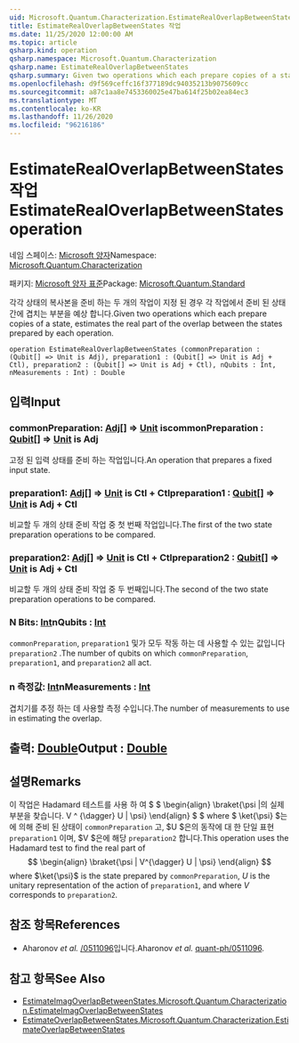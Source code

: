 ```yaml
---
uid: Microsoft.Quantum.Characterization.EstimateRealOverlapBetweenStates
title: EstimateRealOverlapBetweenStates 작업
ms.date: 11/25/2020 12:00:00 AM
ms.topic: article
qsharp.kind: operation
qsharp.namespace: Microsoft.Quantum.Characterization
qsharp.name: EstimateRealOverlapBetweenStates
qsharp.summary: Given two operations which each prepare copies of a state, estimates the real part of the overlap between the states prepared by each operation.
ms.openlocfilehash: d9f569ceffc16f377189dc94035213b9075609cc
ms.sourcegitcommit: a87c1aa8e7453360025e47ba614f25b02ea84ec3
ms.translationtype: MT
ms.contentlocale: ko-KR
ms.lasthandoff: 11/26/2020
ms.locfileid: "96216186"
---
```

# <a name="estimaterealoverlapbetweenstates-operation"></a><span data-ttu-id="c1251-102">EstimateRealOverlapBetweenStates 작업</span><span class="sxs-lookup"><span data-stu-id="c1251-102">EstimateRealOverlapBetweenStates operation</span></span>

<span data-ttu-id="c1251-103">네임 스페이스: [Microsoft 양자](xref:Microsoft.Quantum.Characterization)</span><span class="sxs-lookup"><span data-stu-id="c1251-103">Namespace: [Microsoft.Quantum.Characterization](xref:Microsoft.Quantum.Characterization)</span></span>

<span data-ttu-id="c1251-104">패키지: [Microsoft 양자 표준](https://nuget.org/packages/Microsoft.Quantum.Standard)</span><span class="sxs-lookup"><span data-stu-id="c1251-104">Package: [Microsoft.Quantum.Standard](https://nuget.org/packages/Microsoft.Quantum.Standard)</span></span>


<span data-ttu-id="c1251-105">각각 상태의 복사본을 준비 하는 두 개의 작업이 지정 된 경우 각 작업에서 준비 된 상태 간에 겹치는 부분을 예상 합니다.</span><span class="sxs-lookup"><span data-stu-id="c1251-105">Given two operations which each prepare copies of a state, estimates the real part of the overlap between the states prepared by each operation.</span></span>

```qsharp
operation EstimateRealOverlapBetweenStates (commonPreparation : (Qubit[] => Unit is Adj), preparation1 : (Qubit[] => Unit is Adj + Ctl), preparation2 : (Qubit[] => Unit is Adj + Ctl), nQubits : Int, nMeasurements : Int) : Double
```


## <a name="input"></a><span data-ttu-id="c1251-106">입력</span><span class="sxs-lookup"><span data-stu-id="c1251-106">Input</span></span>

### <a name="commonpreparation--qubit--unit--is-adj"></a><span data-ttu-id="c1251-107">commonPreparation: [Adj](xref:microsoft.quantum.lang-ref.qubit)[] => [Unit](xref:microsoft.quantum.lang-ref.unit)  is</span><span class="sxs-lookup"><span data-stu-id="c1251-107">commonPreparation : [Qubit](xref:microsoft.quantum.lang-ref.qubit)[] => [Unit](xref:microsoft.quantum.lang-ref.unit)  is Adj</span></span>

<span data-ttu-id="c1251-108">고정 된 입력 상태를 준비 하는 작업입니다.</span><span class="sxs-lookup"><span data-stu-id="c1251-108">An operation that prepares a fixed input state.</span></span>


### <a name="preparation1--qubit--unit--is-adj--ctl"></a><span data-ttu-id="c1251-109">preparation1: [Adj](xref:microsoft.quantum.lang-ref.qubit)[] => [Unit](xref:microsoft.quantum.lang-ref.unit)  is Ctl + Ctl</span><span class="sxs-lookup"><span data-stu-id="c1251-109">preparation1 : [Qubit](xref:microsoft.quantum.lang-ref.qubit)[] => [Unit](xref:microsoft.quantum.lang-ref.unit)  is Adj + Ctl</span></span>

<span data-ttu-id="c1251-110">비교할 두 개의 상태 준비 작업 중 첫 번째 작업입니다.</span><span class="sxs-lookup"><span data-stu-id="c1251-110">The first of the two state preparation operations to be compared.</span></span>


### <a name="preparation2--qubit--unit--is-adj--ctl"></a><span data-ttu-id="c1251-111">preparation2: [Adj](xref:microsoft.quantum.lang-ref.qubit)[] => [Unit](xref:microsoft.quantum.lang-ref.unit)  is Ctl + Ctl</span><span class="sxs-lookup"><span data-stu-id="c1251-111">preparation2 : [Qubit](xref:microsoft.quantum.lang-ref.qubit)[] => [Unit](xref:microsoft.quantum.lang-ref.unit)  is Adj + Ctl</span></span>

<span data-ttu-id="c1251-112">비교할 두 개의 상태 준비 작업 중 두 번째입니다.</span><span class="sxs-lookup"><span data-stu-id="c1251-112">The second of the two state preparation operations to be compared.</span></span>


### <a name="nqubits--int"></a><span data-ttu-id="c1251-113">N Bits: [Int](xref:microsoft.quantum.lang-ref.int)</span><span class="sxs-lookup"><span data-stu-id="c1251-113">nQubits : [Int](xref:microsoft.quantum.lang-ref.int)</span></span>

<span data-ttu-id="c1251-114">`commonPreparation`, `preparation1` 및가 모두 작동 하는 데 사용할 수 있는 값입니다 `preparation2` .</span><span class="sxs-lookup"><span data-stu-id="c1251-114">The number of qubits on which `commonPreparation`, `preparation1`, and `preparation2` all act.</span></span>


### <a name="nmeasurements--int"></a><span data-ttu-id="c1251-115">n 측정값: [Int](xref:microsoft.quantum.lang-ref.int)</span><span class="sxs-lookup"><span data-stu-id="c1251-115">nMeasurements : [Int](xref:microsoft.quantum.lang-ref.int)</span></span>

<span data-ttu-id="c1251-116">겹치기를 추정 하는 데 사용할 측정 수입니다.</span><span class="sxs-lookup"><span data-stu-id="c1251-116">The number of measurements to use in estimating the overlap.</span></span>



## <a name="output--double"></a><span data-ttu-id="c1251-117">출력: [Double](xref:microsoft.quantum.lang-ref.double)</span><span class="sxs-lookup"><span data-stu-id="c1251-117">Output : [Double](xref:microsoft.quantum.lang-ref.double)</span></span>



## <a name="remarks"></a><span data-ttu-id="c1251-118">설명</span><span class="sxs-lookup"><span data-stu-id="c1251-118">Remarks</span></span>

<span data-ttu-id="c1251-119">이 작업은 Hadamard 테스트를 사용 하 여 $ $ \begin{align} \braket{\psi |의 실제 부분을 찾습니다. V ^ {\dagger} U | \psi} \end{align} $ $ where $ \ket{\psi} $는에 의해 준비 된 상태이 `commonPreparation` 고, $U $은의 동작에 대 한 단일 표현 `preparation1` 이며, $V $은에 해당 `preparation2` 합니다.</span><span class="sxs-lookup"><span data-stu-id="c1251-119">This operation uses the Hadamard test to find the real part of $$ \begin{align} \braket{\psi | V^{\dagger} U | \psi} \end{align} $$ where $\ket{\psi}$ is the state prepared by `commonPreparation`, $U$ is the unitary representation of the action of `preparation1`, and where $V$ corresponds to `preparation2`.</span></span>

## <a name="references"></a><span data-ttu-id="c1251-120">참조 항목</span><span class="sxs-lookup"><span data-stu-id="c1251-120">References</span></span>

- <span data-ttu-id="c1251-121">Aharonov *et al.* [/0511096](https://arxiv.org/abs/quant-ph/0511096)입니다.</span><span class="sxs-lookup"><span data-stu-id="c1251-121">Aharonov *et al.* [quant-ph/0511096](https://arxiv.org/abs/quant-ph/0511096).</span></span>

## <a name="see-also"></a><span data-ttu-id="c1251-122">참고 항목</span><span class="sxs-lookup"><span data-stu-id="c1251-122">See Also</span></span>

- [<span data-ttu-id="c1251-123">EstimateImagOverlapBetweenStates.</span><span class="sxs-lookup"><span data-stu-id="c1251-123">Microsoft.Quantum.Characterization.EstimateImagOverlapBetweenStates</span></span>](xref:Microsoft.Quantum.Characterization.EstimateImagOverlapBetweenStates)
- [<span data-ttu-id="c1251-124">EstimateOverlapBetweenStates.</span><span class="sxs-lookup"><span data-stu-id="c1251-124">Microsoft.Quantum.Characterization.EstimateOverlapBetweenStates</span></span>](xref:Microsoft.Quantum.Characterization.EstimateOverlapBetweenStates)